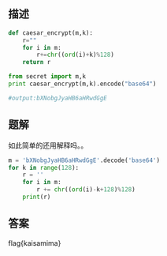## 描述

```python
def caesar_encrypt(m,k):
    r=""
    for i in m:
        r+=chr((ord(i)+k)%128)
    return r

from secret import m,k
print caesar_encrypt(m,k).encode("base64")

#output:bXNobgJyaHB6aHRwdGgE
```

## 题解

如此简单的还用解释吗。。

```python
m = 'bXNobgJyaHB6aHRwdGgE'.decode('base64')
for k in range(128):
    r = ''
    for i in m:
        r += chr((ord(i)-k+128)%128)
    print(r)
```

## 答案

flag{kaisamima}
